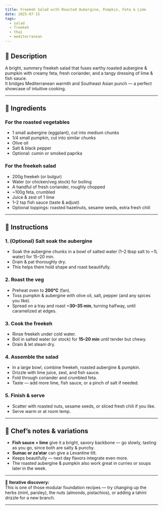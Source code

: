 ```yaml
---
title: Freekeh Salad with Roasted Aubergine, Pumpkin, Feta & Lime
date: 2025-07-15
tags:
  - salad
  - freekeh
  - thai
  - mediterranean
---
```


## 📝 Description
A bright, summery freekeh salad that fuses earthy roasted aubergine & pumpkin with creamy feta, fresh coriander, and a tangy dressing of lime & fish sauce.  
It bridges Mediterranean warmth and Southeast Asian punch — a perfect showcase of intuitive cooking.

---

## 🛒 Ingredients

### For the roasted vegetables
- 1 small aubergine (eggplant), cut into medium chunks
- 1/4 small pumpkin, cut into similar chunks
- Olive oil
- Salt & black pepper
- Optional: cumin or smoked paprika

### For the freekeh salad
- 200g freekeh (or bulgur)
- Water (or chicken/veg stock) for boiling
- A handful of fresh coriander, roughly chopped
- ~100g feta, crumbled
- Juice & zest of 1 lime
- 1–2 tsp fish sauce (taste & adjust)
- Optional toppings: roasted hazelnuts, sesame seeds, extra fresh chili

---

## 🔪 Instructions

### 1. (Optional) Salt soak the aubergine
- Soak the aubergine chunks in a bowl of salted water (1–2 tbsp salt to ~1L water) for 15–20 min.  
- Drain & pat thoroughly dry.  
- This helps them hold shape and roast beautifully.

### 2. Roast the veg
- Preheat oven to **200°C** (fan).
- Toss pumpkin & aubergine with olive oil, salt, pepper (and any spices you like).  
- Spread on a tray and roast **~30–35 min**, turning halfway, until caramelized at edges.

### 3. Cook the freekeh
- Rinse freekeh under cold water.  
- Boil in salted water (or stock) for **15–20 min** until tender but chewy.  
- Drain & let steam dry.

### 4. Assemble the salad
- In a large bowl, combine freekeh, roasted aubergine & pumpkin.  
- Drizzle with lime juice, zest, and fish sauce.  
- Fold through coriander and crumbled feta.  
- Taste — add more lime, fish sauce, or a pinch of salt if needed.

### 5. Finish & serve
- Scatter with roasted nuts, sesame seeds, or sliced fresh chili if you like.  
- Serve warm or at room temp.

---

## 🔄 Chef’s notes & variations
- **Fish sauce + lime** give it a bright, savory backbone — go slowly, tasting as you go, since both are salty & punchy.
- **Sumac or za’atar** can give a Levantine tilt.  
- Keeps beautifully — next day flavors integrate even more.  
- The roasted aubergine & pumpkin also work great in curries or soups later in the week.

---

🥂 **Iterative discovery:**  
This is one of those modular foundation recipes — try changing up the herbs (mint, parsley), the nuts (almonds, pistachios), or adding a tahini drizzle for a new branch.

---
